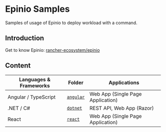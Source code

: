 # Epinio Samples

Samples of usage of Epinio to deploy workload with a command.

## Introduction

Get to know Epinio: [rancher-ecosystem/epinio](https://devpro.github.io/rancher-ecosystem/epinio/)

## Content

Languages & Frameworks | Folder                                 | Applications
-----------------------|----------------------------------------|----------------------------------
Angular / TypeScript   | [`angular`](samples/angular/README.md) | Web App (Single Page Application)
.NET / C#              | [`dotnet`](samples/dotnet/README.md)   | REST API, Web App (Razor)
React                  | [`react`](samples/react/README.md)     | Web App (Single Page Application)
